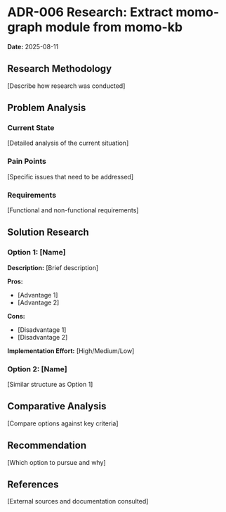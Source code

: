 # ADR-006 Research: Extract momo-graph module from momo-kb

**Date:** 2025-08-11

## Research Methodology

[Describe how research was conducted]

## Problem Analysis

### Current State

[Detailed analysis of the current situation]

### Pain Points

[Specific issues that need to be addressed]

### Requirements

[Functional and non-functional requirements]

## Solution Research

### Option 1: [Name]

**Description:** [Brief description]

**Pros:**
- [Advantage 1]
- [Advantage 2]

**Cons:**
- [Disadvantage 1]
- [Disadvantage 2]

**Implementation Effort:** [High/Medium/Low]

### Option 2: [Name]

[Similar structure as Option 1]

## Comparative Analysis

[Compare options against key criteria]

## Recommendation

[Which option to pursue and why]

## References

[External sources and documentation consulted]
